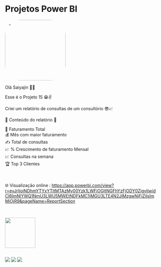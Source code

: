 # Projetos Power BI

<img width="200" height="200" align="center" style="border-radius:50px;" src="https://sm.ign.com/ign_pt/screenshot/default/goku-a-treinar-gif_6tvg.gif" />

Olá Saiyajin 👊💥

Esse é o Projeto 15 😁✌️

Criei um relatório de consultas de um consultório 😎📈

📄 Conteúdo do relatório 📄

💸 Faturamento Total<br>
💰 Mês com maior faturamento<br>
✍️ Total de consultas<br>
📈 % Crescimento de faturamento Mensal<br>
📈 Consultas na semana<br>
🏆 Top 3 Clientes<br>

<br><br>
🌐 Visualização online : 
https://app.powerbi.com/view?r=eyJrIjoiNDhmYTYxYTItMTAzMy00Yzk1LWFiOGItNGFhYzFjODY0ZjgyIiwidCI6ImNlYWQ1NmU3LWU5MWEtNDFkMC1iMGU3LTE4N2JiMzgwNjFiZiIsImMiOjR9&pageName=ReportSection

##

<div style="display: inline_block"><br>
  <img width="100" height="100" align="center" src="https://cdn.iconscout.com/icon/free/png-64/power-bi-3244521-2701891.png" />  
</div>

  ##
 
<div> 
  <a href="https://www.youtube.com/channel/UC6aR2nPTkD6GECmEjQBEWtQ" target="_blank"><img src="https://img.shields.io/badge/YouTube-FF0000?style=for-the-badge&logo=youtube&logoColor=white" target="_blank"></a>
  <a href = "mailto:sayajinsql@outlook.com"><img src="https://img.shields.io/badge/Microsoft_Outlook-0078D4?style=for-the-badge&logo=microsoft-outlook&logoColor=white" target="_blank"></a>
  <a href="https://www.linkedin.com/in/jvnogueiraa" target="_blank"><img src="https://img.shields.io/badge/-LinkedIn-%230077B5?style=for-the-badge&logo=linkedin&logoColor=white" target="_blank"></a> 

 
</div>
